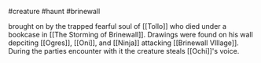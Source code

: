 #creature #haunt #brinewall 

brought on by the trapped fearful soul of [[Tollo]] who died under a bookcase in [[The Storming of Brinewall]]. Drawings were found on his wall depciting [[Ogres]], [[Oni]], and [[Ninja]] attacking [[Brinewall VIllage]]. During the parties encounter with it the creature steals [[Ochi]]'s voice. 